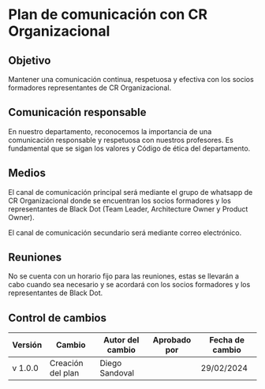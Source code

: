 # Plan de comunicación con CR Organizacional

## Objetivo

Mantener una comunicación continua, respetuosa y efectiva con los socios formadores representantes de CR Organizacional.

## Comunicación responsable

En nuestro departamento, reconocemos la importancia de una comunicación responsable y respetuosa con nuestros profesores. Es fundamental que se sigan los valores y Código de ética del departamento.

## Medios

El canal de comunicación principal será mediante el grupo de whatsapp de CR Organizacional donde se encuentran los socios formadores y los representantes de Black Dot (Team Leader, Architecture Owner y Product Owner).

El canal de comunicación secundario será mediante correo electrónico.


## Reuniones

No se cuenta con un horario fijo para las reuniones, estas se llevarán a cabo cuando sea necesario y se acordará con los socios formadores y los representantes de Black Dot.


## Control de cambios
| Versión | Cambio | Autor del cambio | Aprobado por | Fecha de cambio |
|---------|--------|------------------|--------------|-----------------|
| v 1.0.0 | Creación del plan |Diego Sandoval |  | 29/02/2024 |

